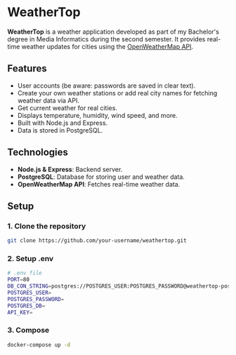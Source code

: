 # WeatherTop

**WeatherTop** is a weather application developed as part of my Bachelor's degree in Media Informatics during the second semester. It provides real-time weather updates for cities using the [OpenWeatherMap API](https://openweathermap.org/api).

## Features
- User accounts (be aware: passwords are saved in clear text).
- Create your own weather stations or add real city names for fetching weather data via API.
- Get current weather for real cities.
- Displays temperature, humidity, wind speed, and more.
- Built with Node.js and Express.
- Data is stored in PostgreSQL.

## Technologies
- **Node.js & Express**: Backend server.
- **PostgreSQL**: Database for storing user and weather data.
- **OpenWeatherMap API**: Fetches real-time weather data.

## Setup

### 1. Clone the repository
```bash
git clone https://github.com/your-username/weathertop.git
```
### 2. Setup .env
```bash
# .env file
PORT=80
DB_CON_STRING=postgres://POSTGRES_USER:POSTGRES_PASSWORD@weathertop-postgres17:5432/POSTGRES_DB
POSTGRES_USER=
POSTGRES_PASSWORD=
POSTGRES_DB=
API_KEY=
```
### 3. Compose
```bash
docker-compose up -d
```

